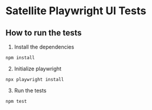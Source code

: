 Satellite Playwright UI Tests
=============================

How to run the tests
--------------------

1. Install the dependencies
```
npm install
```
2. Initialize playwright
```
npx playwright install
```
3. Run the tests
```
npm test
```